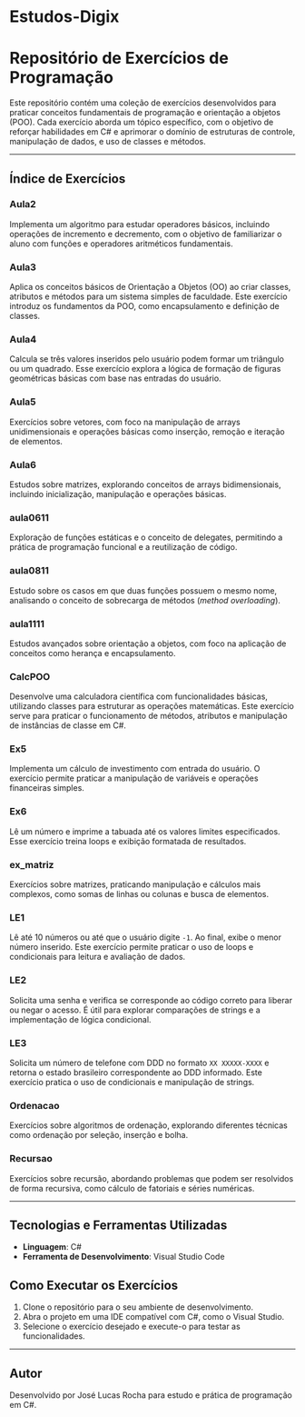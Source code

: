 # Estudos-Digix

# Repositório de Exercícios de Programação

Este repositório contém uma coleção de exercícios desenvolvidos para praticar conceitos fundamentais de programação e orientação a objetos (POO). Cada exercício aborda um tópico específico, com o objetivo de reforçar habilidades em C# e aprimorar o domínio de estruturas de controle, manipulação de dados, e uso de classes e métodos.

---

## Índice de Exercícios

### Aula2
Implementa um algoritmo para estudar operadores básicos, incluindo operações de incremento e decremento, com o objetivo de familiarizar o aluno com funções e operadores aritméticos fundamentais.

### Aula3
Aplica os conceitos básicos de Orientação a Objetos (OO) ao criar classes, atributos e métodos para um sistema simples de faculdade. Este exercício introduz os fundamentos da POO, como encapsulamento e definição de classes.

### Aula4
Calcula se três valores inseridos pelo usuário podem formar um triângulo ou um quadrado. Esse exercício explora a lógica de formação de figuras geométricas básicas com base nas entradas do usuário.

### Aula5
Exercícios sobre vetores, com foco na manipulação de arrays unidimensionais e operações básicas como inserção, remoção e iteração de elementos.

### Aula6
Estudos sobre matrizes, explorando conceitos de arrays bidimensionais, incluindo inicialização, manipulação e operações básicas.

### aula0611
Exploração de funções estáticas e o conceito de delegates, permitindo a prática de programação funcional e a reutilização de código.

### aula0811
Estudo sobre os casos em que duas funções possuem o mesmo nome, analisando o conceito de sobrecarga de métodos (*method overloading*).

### aula1111
Estudos avançados sobre orientação a objetos, com foco na aplicação de conceitos como herança e encapsulamento.

### CalcPOO
Desenvolve uma calculadora científica com funcionalidades básicas, utilizando classes para estruturar as operações matemáticas. Este exercício serve para praticar o funcionamento de métodos, atributos e manipulação de instâncias de classe em C#.

### Ex5
Implementa um cálculo de investimento com entrada do usuário. O exercício permite praticar a manipulação de variáveis e operações financeiras simples.

### Ex6
Lê um número e imprime a tabuada até os valores limites especificados. Esse exercício treina loops e exibição formatada de resultados.

### ex_matriz
Exercícios sobre matrizes, praticando manipulação e cálculos mais complexos, como somas de linhas ou colunas e busca de elementos.

### LE1
Lê até 10 números ou até que o usuário digite `-1`. Ao final, exibe o menor número inserido. Este exercício permite praticar o uso de loops e condicionais para leitura e avaliação de dados.

### LE2
Solicita uma senha e verifica se corresponde ao código correto para liberar ou negar o acesso. É útil para explorar comparações de strings e a implementação de lógica condicional.

### LE3
Solicita um número de telefone com DDD no formato `XX XXXXX-XXXX` e retorna o estado brasileiro correspondente ao DDD informado. Este exercício pratica o uso de condicionais e manipulação de strings.

### Ordenacao
Exercícios sobre algoritmos de ordenação, explorando diferentes técnicas como ordenação por seleção, inserção e bolha.

### Recursao
Exercícios sobre recursão, abordando problemas que podem ser resolvidos de forma recursiva, como cálculo de fatoriais e séries numéricas.

---

## Tecnologias e Ferramentas Utilizadas
- **Linguagem**: C#
- **Ferramenta de Desenvolvimento**: Visual Studio Code

## Como Executar os Exercícios
1. Clone o repositório para o seu ambiente de desenvolvimento.
2. Abra o projeto em uma IDE compatível com C#, como o Visual Studio.
3. Selecione o exercício desejado e execute-o para testar as funcionalidades.

---

## Autor
Desenvolvido por José Lucas Rocha para estudo e prática de programação em C#.
